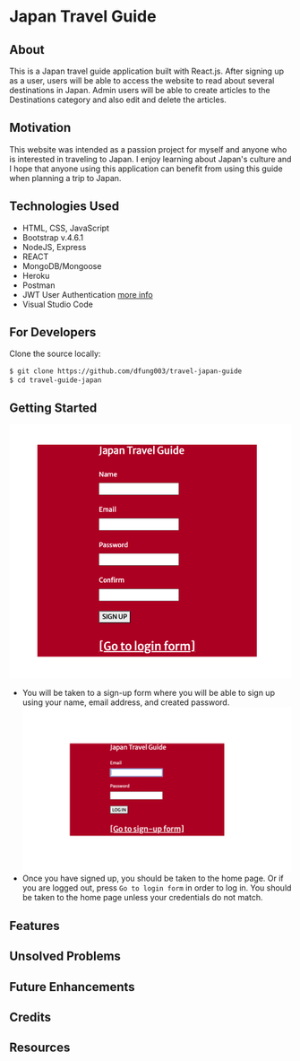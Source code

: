 # Japan Travel Guide

## About
This is a Japan travel guide application built with React.js. After signing up as a user, users will be able to access the website to read about several destinations in Japan. Admin users will be able to create articles to the Destinations category and also edit and delete the articles.

## Motivation
This website was intended as a passion project for myself and anyone who is interested in traveling to Japan. I enjoy learning about Japan's culture and I hope that anyone using this application can benefit from using this guide when planning a trip to Japan.

## Technologies Used
* HTML, CSS, JavaScript
* Bootstrap v.4.6.1
* NodeJS, Express
* REACT
* MongoDB/Mongoose 
* Heroku
* Postman
* JWT User Authentication [more info](https://jwt.io/introduction)
* Visual Studio Code

## For Developers
Clone the source locally:
```
$ git clone https://github.com/dfung003/travel-japan-guide
$ cd travel-guide-japan
```

## Getting Started
![Signup Form](/public/assets/signup_form.png)
* You will be taken to a sign-up form where you will be able to sign up using your name, email address, and created password. 
![Login Form](/public/assets/login_form.png)
* Once you have signed up, you should be taken to the home page. Or if you are logged out, press ```Go to login form``` in order to log in. You should be taken to the home page unless your credentials do not match.

## Features

## Unsolved Problems

## Future Enhancements

## Credits

## Resources

